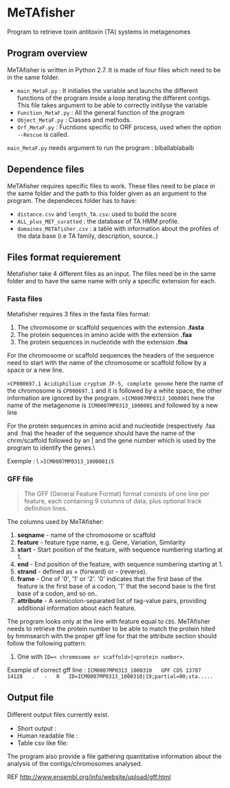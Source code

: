 # MeTAfisher
Program to retrieve toxin antitoxin (TA) systems in metagenomes

[comment]: <> (General intro to the program)

## Program overview
MeTAfisher is written in Python 2.7. It is made of four files which need to be in the same folder.
* `main_MetaF.py` : It initialies the variable and launchs the different functions of the program inside a loop iterating the different contigs. This file takes argument to be able to correctly initilyse the variable
* `Function_MetaF.py` : All the general function of the program
* `Object_MetaF.py` :  Classes and methods.
* `Orf_MetaF.py` : Fucntions specific to ORF process, used when the option `--Rescue` is called.


`main_MetaF.py` needs argument to run the program :
blballablabalb


## Dependence files
MeTAfisher requires specific files to work. These files need to be place in the same folder and the path to this folder given as an argument to the program.
The dependeces folder has to have:

* `distance.csv` and `length_TA.csv`: used to build the score
* `ALL_plus_MET_curatted` : the database of TA HMM profile.
* `domaines_METAfisher.csv` : a table with information about the profiles of the data base (i.e TA family, description, source..)

## Files format requierement
Metafisher take 4 different files as an input. The files need be in the same folder and to have the same name with only a specific extension for each.
### Fasta files
Metafisher requires 3 files in the fasta files format:
1. The chromosome or scaffold sequences with the extension **.fasta**  
2. The protein sequences in amino acide with the extension **.faa**
3. The protein sequences in nucleotide with the extension **.fna**

For the chromosome or scaffold sequences the headers of the sequence need to start with the name of the  chromosome or scaffold follow by a space or a new line.    


 `>CP000697.1 Acidiphilium cryptum JF-5, complete genome` here the name of the chromosome is `CP000697.1` and it is followed by a white space, the other information are ignored by the program.    ```>ICM0007MP0313_1000001```  here the name of the metagenome is `ICM0007MP0313_1000001` and followed by a new line



For the protein sequences in amino acid and nucleotide (respectively .faa and .fna) the header of the sequence should have the name of the chrm/scaffold followed by an | and the gene number which is used by the program to identify the genes.\\


<!-- One typically found on NCBI:

 `>lcl|CP000697.1_prot_Acry_0001_1 [gene=Acry_0001] [protein.....` with the  ```>lcl|``` followed by the name of the chromosome or scaffold  and the id name of the gene (here ```_prot_Acry_0001_1```), in this id name there is the protein number 0001 wich is used by the program to identify the genes.
 -->
Exemple : \\
 `>ICM0007MP0313_1000001|5`

### GFF file
> The GFF (General Feature Format) format consists of one line per feature, each containing 9 columns of data, plus optional track definition lines.

The columns used by MeTAfisher:
1. **seqname** - name of the chromosome or scaffold
3. **feature** - feature type name, e.g. Gene, Variation, Similarity
4. **start** - Start position of the feature, with sequence numbering starting at 1.
5. **end** - End position of the feature, with sequence numbering starting at 1.
7. **strand** - defined as + (forward) or - (reverse).
8. **frame** - One of '0', '1' or '2'. '0' indicates that the first base of the feature is the first base of a codon, '1' that the second base is the first base of a codon, and so on..
9. **attribute** - A semicolon-separated list of tag-value pairs, providing additional information about each feature.   


The program looks only at the line with feature equal to `CDS`.
 MeTAfisher needs to retrieve the protein number to be able to match the protein hited by hmmsearch with the proper gff line for that the attribute section should follow the following pattern:
1. One with `ID=< chromosome or scaffold>|<protein number>`.

Example of correct gff line :    ```ICM0007MP0313_1000310	GPF	CDS	13787	14128	.	-	0	ID=ICM0007MP0313_1000310|19;partial=00;sta.....```

 <!-- CP000569.1	Genbank	gene	13754	15256	.	+	.	ID=gene12;Name=murE;gbkey=Gene;gene=murE;gene_biotype=protein_coding;locus_tag=APL_0013 -->

## Output file
Diﬀerent output ﬁles currently exist.
* Short output :
* Human readable file :
* Table csv like file:

The program also provide a file gathering quantitative information about the analysis of the contigs/chromosomes analysed.    



REF
http://www.ensembl.org/info/website/upload/gff.html
